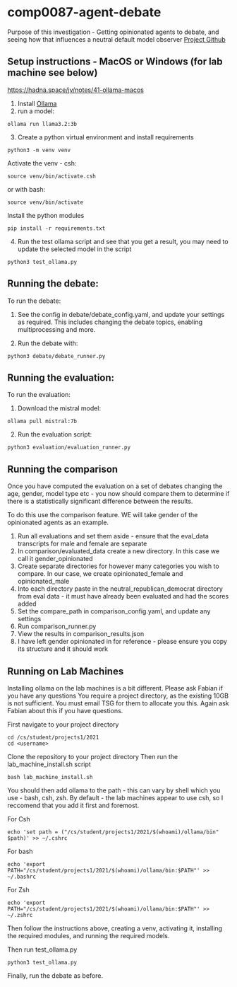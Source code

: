 # comp0087-agent-debate
Purpose of this investigation - Getting opinionated agents to debate, and seeing how that influences a neutral default model observer
[Project Github](https://github.com/comp0087-echo-chamber)
## Setup instructions - MacOS or Windows (for lab machine see below)
https://hadna.space/jv/notes/41-ollama-macos
1) Install [Ollama](https://ollama.com/)
2) run a model:
```
ollama run llama3.2:3b
```
3) Create a python virtual environment and install requirements
```
python3 -m venv venv
```
Activate the venv - csh:
```
source venv/bin/activate.csh
```
or with bash:
```
source venv/bin/activate
```

Install the python modules
```
pip install -r requirements.txt
```
4) Run the test ollama script and see that you get a result, you may need to update the selected model in the script
```
python3 test_ollama.py
```

## Running the debate:
To run the debate:
1) See the config in debate/debate_config.yaml, and update your settings as required. 
This includes changing the debate topics, enabling multiprocessing and more.

2) Run the debate with:
```
python3 debate/debate_runner.py
```


## Running the evaluation:
To run the evaluation:
1) Download the mistral model:
```
ollama pull mistral:7b
```
2) Run the evaluation script:
```
python3 evaluation/evaluation_runner.py
```

## Running the comparison

Once you have computed the evaluation on a set of debates changing the age, gender, model type etc - you now should compare them to determine if there is a statistically significant difference between the results.

To do this use the comparison feature. 
WE will take gender of the opinionated agents as an example.
1) Run all evaluations and set them aside - ensure that the eval_data transcripts for male and female are separate
2) In comparison/evaluated_data create a new directory. In this case we call it gender_opinionated
3) Create separate directories for however many categories you wish to compare. In our case, we create opinionated_female and opinionated_male
4) Into each directory paste in the neutral_republican_democrat directory from eval data - it must have already been evaluated and had the scores added 
5) Set the compare_path in comparison_config.yaml, and update any settings
6) Run comparison_runner.py
7) View the results in comparison_results.json
8) I have left gender opinionated in for reference - please ensure you copy its structure and it should work

## Running on Lab Machines
Installing ollama on the lab machines is a bit different. Please ask Fabian if you have any questions
You require a project directory, as the existing 10GB is not sufficient. You must email TSG for them to allocate you this. Again ask Fabian about this if you have questions. 

First navigate to your project directory

```
cd /cs/student/projects1/2021
cd <username>
```

Clone the repository to your project directory
Then run the lab_machine_install.sh script

```
bash lab_machine_install.sh
```

You should then add ollama to the path - this can vary by shell which you use - bash, csh, zsh. By default - the lab machines appear to use csh, so I reccomend that you add it first and foremost.

For Csh
```
echo 'set path = ("/cs/student/projects1/2021/$(whoami)/ollama/bin" $path)' >> ~/.cshrc
```

For bash
```
echo 'export PATH="/cs/student/projects1/2021/$(whoami)/ollama/bin:$PATH"' >> ~/.bashrc
```

For Zsh
```
echo 'export PATH="/cs/student/projects1/2021/$(whoami)/ollama/bin:$PATH"' >> ~/.zshrc
```


Then follow the instructions above, creating a venv, activating it, installing the required modules, and running the required models.

Then run test_ollama.py
```
python3 test_ollama.py
```

Finally, run the debate as before.
